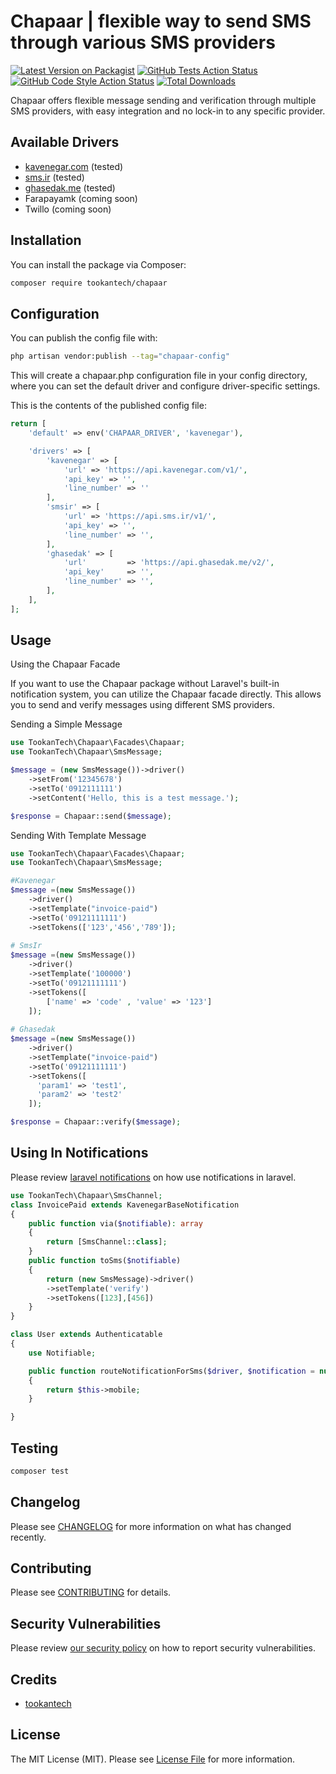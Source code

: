 # Chapaar | flexible way to send SMS through various SMS providers

[![Latest Version on Packagist](https://img.shields.io/packagist/v/TookanTech/chapaar.svg?style=flat-square)](https://packagist.org/packages/TookanTech/chapaar)
[![GitHub Tests Action Status](https://img.shields.io/github/actions/workflow/status/TookanTech/chapaar/run-tests.yml?branch=main&label=tests&style=flat-square)](https://github.com/TookanTech/chapaar/actions?query=workflow%3Arun-tests+branch%3Amain)
[![GitHub Code Style Action Status](https://img.shields.io/github/actions/workflow/status/TookanTech/chapaar/fix-php-code-style-issues.yml?branch=main&label=code%20style&style=flat-square)](https://github.com/TookanTech/chapaar/actions?query=workflow%3A"Fix+PHP+code+style+issues"+branch%3Amain)
[![Total Downloads](https://img.shields.io/packagist/dt/TookanTech/chapaar.svg?style=flat-square)](https://packagist.org/packages/TookanTech/chapaar)

Chapaar offers flexible message sending and verification through multiple SMS providers, with easy integration and no lock-in to any specific provider.

## Available Drivers
* [kavenegar.com](https://kavenegar.com/) (tested)
* [sms.ir](https://sms.ir/) (tested)
* [ghasedak.me](https://ghasedak.me/) (tested)
* Farapayamk (coming soon)
* Twillo (coming soon)


## Installation

You can install the package via Composer:

```bash
composer require tookantech/chapaar
```


## Configuration

You can publish the config file with:

```bash
php artisan vendor:publish --tag="chapaar-config"
```
This will create a chapaar.php configuration file in your config directory, where you can set the default driver and configure driver-specific settings.

This is the contents of the published config file:
```php
return [
    'default' => env('CHAPAAR_DRIVER', 'kavenegar'),

    'drivers' => [
        'kavenegar' => [
            'url' => 'https://api.kavenegar.com/v1/',
            'api_key' => '',
            'line_number' => ''
        ],
        'smsir' => [
            'url' => 'https://api.sms.ir/v1/',
            'api_key' => '',
            'line_number' => '',
        ],
        'ghasedak' => [
            'url'         => 'https://api.ghasedak.me/v2/',
            'api_key'     => '',
            'line_number' => '',
        ],
    ],
];

```

## Usage
Using the Chapaar Facade

If you want to use the Chapaar package without Laravel's built-in notification system, you can utilize the Chapaar facade directly. This allows you to send and verify messages using different SMS providers.

Sending a Simple Message
```php
use TookanTech\Chapaar\Facades\Chapaar;
use TookanTech\Chapaar\SmsMessage;

$message = (new SmsMessage())->driver()
    ->setFrom('12345678')
    ->setTo('0912111111')
    ->setContent('Hello, this is a test message.');

$response = Chapaar::send($message);

```

Sending With Template Message
```php
use TookanTech\Chapaar\Facades\Chapaar;
use TookanTech\Chapaar\SmsMessage;

#Kavenegar
$message =(new SmsMessage())
    ->driver()
    ->setTemplate("invoice-paid")
    ->setTo('09121111111')
    ->setTokens(['123','456','789']);
    
# SmsIr
$message =(new SmsMessage())
    ->driver()
    ->setTemplate('100000')
    ->setTo('09121111111')
    ->setTokens([
        ['name' => 'code' , 'value' => '123']
    ]);
    
# Ghasedak
$message =(new SmsMessage())
    ->driver()
    ->setTemplate("invoice-paid")
    ->setTo('09121111111')
    ->setTokens([
      'param1' => 'test1',
      'param2' => 'test2'
    ]);

$response = Chapaar::verify($message);

```
## Using In Notifications
Please review [laravel notifications](https://laravel.com/docs/10.x/notifications) on how use notifications in laravel.

```php
use TookanTech\Chapaar\SmsChannel;
class InvoicePaid extends KavenegarBaseNotification
{
    public function via($notifiable): array
    {
        return [SmsChannel::class];
    }
    public function toSms($notifiable)
    {
        return (new SmsMessage)->driver()
        ->setTemplate('verify')
        ->setTokens([123],[456])
    }
}

class User extends Authenticatable
{
    use Notifiable;

    public function routeNotificationForSms($driver, $notification = null)
    {
        return $this->mobile;
    }

}
``` 

## Testing

```bash
composer test
```

## Changelog

Please see [CHANGELOG](CHANGELOG.md) for more information on what has changed recently.

## Contributing

Please see [CONTRIBUTING](CONTRIBUTING.md) for details.

## Security Vulnerabilities

Please review [our security policy](../../security/policy) on how to report security vulnerabilities.

## Credits
- [tookantech](https://github.com/TookanTech)

## License

The MIT License (MIT). Please see [License File](LICENSE.md) for more information.
